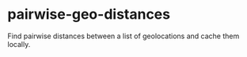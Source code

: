 pairwise-geo-distances
======================

Find pairwise distances between a list of geolocations and cache them locally.
